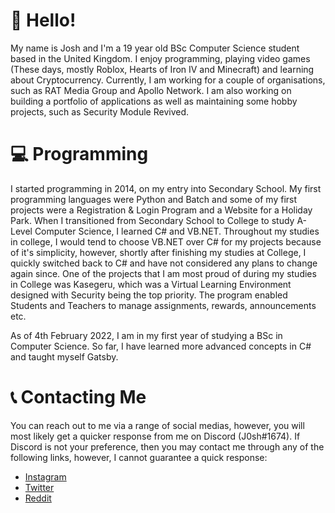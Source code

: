 # :wave: Hello!

My name is Josh and I'm a 19 year old BSc Computer Science student based in the United Kingdom. I enjoy programming, playing video games (These days, mostly Roblox, Hearts of Iron IV and Minecraft) and learning about Cryptocurrency. Currently, I am working for a couple of organisations, such as RAT Media Group and Apollo Network. I am also working on building a portfolio of applications as well as maintaining some hobby projects, such as Security Module Revived.

# :computer: Programming

I started programming in 2014, on my entry into Secondary School. My first programming languages were Python and Batch and some of my first projects were a Registration & Login Program and a Website for a Holiday Park. When I transitioned from Secondary School to College to study A-Level Computer Science, I learned C# and VB.NET. Throughout my studies in college, I would tend to choose VB.NET over C# for my projects because of it's simplicity, however, shortly after finishing my studies at College, I quickly switched back to C# and have not considered any plans to change again since. One of the projects that I am most proud of during my studies in College was Kasegeru, which was a Virtual Learning Environment designed with Security being the top priority. The program enabled Students and Teachers to manage assignments, rewards, announcements etc.

As of 4th February 2022, I am in my first year of studying a BSc in Computer Science. So far, I have learned more advanced concepts in C# and taught myself Gatsby.

# 📞 Contacting Me

You can reach out to me via a range of social medias, however, you will most likely get a quicker response from me on Discord (J0sh#1674). If Discord is not your preference, then you may contact me through any of the following links, however, I cannot guarantee a quick response:

- [Instagram](http://www.instagram.com/105hua)
- [Twitter](https://twitter.com/105hua_dev)
- [Reddit](https://www.reddit.com/user/105hua)
